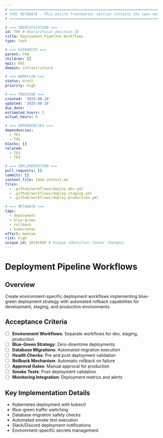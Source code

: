 ```yaml
---
# ============================================================================
# SPEC METADATA - This entire frontmatter section contains the spec metadata
# ============================================================================

# === IDENTIFICATION ===
id: T04 # Hierarchical position ID
title: Deployment Pipeline Workflows
type: task

# === HIERARCHY ===
parent: F04
children: []
epic: E01
domain: infrastructure

# === WORKFLOW ===
status: draft
priority: high

# === TRACKING ===
created: '2025-08-28'
updated: '2025-08-28'
due_date: ''
estimated_hours: 3
actual_hours: 0

# === DEPENDENCIES ===
dependencies:
  - T01
  - T05
blocks: []
related:
  - T02
  - T03

# === IMPLEMENTATION ===
pull_requests: []
commits: []
context_file: 1044.context.md
files:
  - .github/workflows/deploy-dev.yml
  - .github/workflows/deploy-staging.yml
  - .github/workflows/deploy-production.yml

# === METADATA ===
tags:
  - deployment
  - blue-green
  - rollback
  - kubernetes
effort: medium
risk: high
unique_id: 1019c809 # Unique identifier (never changes)
---
```


# Deployment Pipeline Workflows

## Overview

Create environment-specific deployment workflows implementing blue-green deployment strategy with automated rollback capabilities for development, staging, and production environments.

## Acceptance Criteria

- [ ] **Environment Workflows**: Separate workflows for dev, staging, production
- [ ] **Blue-Green Strategy**: Zero-downtime deployments
- [ ] **Database Migrations**: Automated migration execution
- [ ] **Health Checks**: Pre and post deployment validation
- [ ] **Rollback Mechanism**: Automatic rollback on failure
- [ ] **Approval Gates**: Manual approval for production
- [ ] **Smoke Tests**: Post-deployment validation
- [ ] **Monitoring Integration**: Deployment metrics and alerts

## Key Implementation Details

- Kubernetes deployment with kubectl
- Blue-green traffic switching
- Database migration safety checks
- Automated smoke test execution
- Slack/Discord deployment notifications
- Environment-specific secrets management
